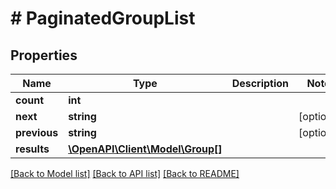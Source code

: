 # # PaginatedGroupList

## Properties

Name | Type | Description | Notes
------------ | ------------- | ------------- | -------------
**count** | **int** |  |
**next** | **string** |  | [optional]
**previous** | **string** |  | [optional]
**results** | [**\OpenAPI\Client\Model\Group[]**](Group.md) |  |

[[Back to Model list]](../../README.md#models) [[Back to API list]](../../README.md#endpoints) [[Back to README]](../../README.md)
